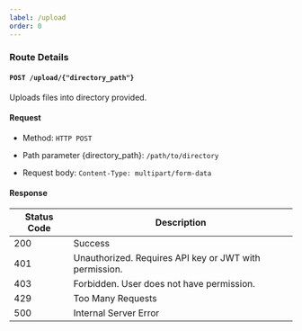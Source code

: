 ```yaml
---
label: /upload
order: 0
---
```


### Route Details

#### ```POST /upload/{"directory_path"}```

Uploads files into directory provided.

#### Request

- Method: `HTTP POST`

- Path parameter \{directory_path\}: `/path/to/directory`

- Request body: `Content-Type: multipart/form-data`

#### Response

Status Code | Description                                                                             
---         | ---                                                                                  
200         | Success
401         | Unauthorized. Requires API key or JWT with permission.
403         | Forbidden. User does not have permission.
429         | Too Many Requests
500         | Internal Server Error